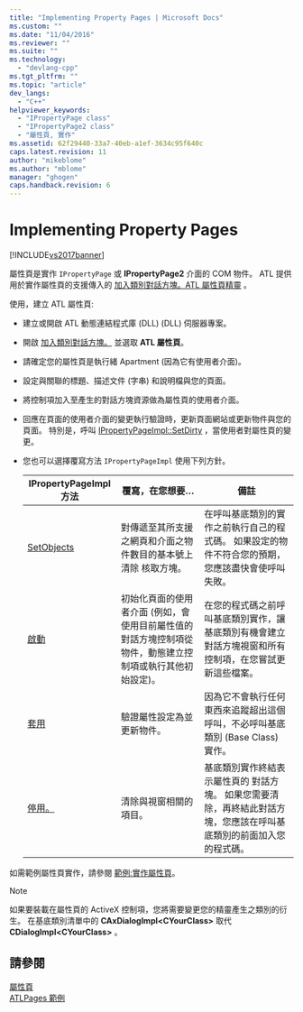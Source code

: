 ```yaml
---
title: "Implementing Property Pages | Microsoft Docs"
ms.custom: ""
ms.date: "11/04/2016"
ms.reviewer: ""
ms.suite: ""
ms.technology: 
  - "devlang-cpp"
ms.tgt_pltfrm: ""
ms.topic: "article"
dev_langs: 
  - "C++"
helpviewer_keywords: 
  - "IPropertyPage class"
  - "IPropertyPage2 class"
  - "屬性頁, 實作"
ms.assetid: 62f29440-33a7-40eb-a1ef-3634c95f640c
caps.latest.revision: 11
author: "mikeblome"
ms.author: "mblome"
manager: "ghogen"
caps.handback.revision: 6
---
```

# Implementing Property Pages
[!INCLUDE[vs2017banner](../assembler/inline/includes/vs2017banner.md)]

屬性頁是實作 `IPropertyPage` 或 **IPropertyPage2** 介面的 COM 物件。  ATL 提供用於實作屬性頁的支援傳入的 [加入類別對話方塊。](../ide/add-class-dialog-box.md)[ATL 屬性頁精靈](../atl/reference/atl-property-page-wizard.md) 。  
  
 使用，建立 ATL 屬性頁:  
  
-   建立或開啟 ATL 動態連結程式庫 \(DLL\) \(DLL\) 伺服器專案。  
  
-   開啟 [加入類別對話方塊。](../ide/add-class-dialog-box.md) 並選取 **ATL 屬性頁**。  
  
-   請確定您的屬性頁是執行緒 Apartment \(因為它有使用者介面\)。  
  
-   設定與關聯的標題、描述文件 \(字串\) 和說明檔與您的頁面。  
  
-   將控制項加入至產生的對話方塊資源做為屬性頁的使用者介面。  
  
-   回應在頁面的使用者介面的變更執行驗證時，更新頁面網站或更新物件與您的頁面。  特別是，呼叫 [IPropertyPageImpl::SetDirty](../Topic/IPropertyPageImpl::SetDirty.md) ，當使用者對屬性頁的變更。  
  
-   您也可以選擇覆寫方法 `IPropertyPageImpl` 使用下列方針。  
  
    |IPropertyPageImpl 方法|覆寫，在您想要…|備註|  
    |--------------------------|--------------|--------|  
    |[SetObjects](../Topic/IPropertyPageImpl::SetObjects.md)|對傳遞至其所支援之網頁和介面之物件數目的基本號上清除  核取方塊。|在呼叫基底類別的實作之前執行自己的程式碼。  如果設定的物件不符合您的預期，您應該盡快會使呼叫失敗。|  
    |[啟動](../Topic/IPropertyPageImpl::Activate.md)|初始化頁面的使用者介面 \(例如，會使用目前屬性值的對話方塊控制項從物件，動態建立控制項或執行其他初始設定\)。|在您的程式碼之前呼叫基底類別實作，讓基底類別有機會建立對話方塊視窗和所有控制項，在您嘗試更新這些檔案。|  
    |[套用](../Topic/IPropertyPageImpl::Apply.md)|驗證屬性設定為並更新物件。|因為它不會執行任何東西來追蹤超出這個呼叫，不必呼叫基底類別 \(Base Class\) 實作。|  
    |[停用。](../Topic/IPropertyPageImpl::Deactivate.md)|清除與視窗相關的項目。|基底類別實作終結表示屬性頁的  對話方塊。  如果您需要清除，再終結此對話方塊，您應該在呼叫基底類別的前面加入您的程式碼。|  
  
 如需範例屬性頁實作，請參閱 [範例:實作屬性頁](../atl/example-implementing-a-property-page.md)。  
  
> [!NOTE]
>  如果要裝載在屬性頁的 ActiveX 控制項，您將需要變更您的精靈產生之類別的衍生。  在基底類別清單中的 **CAxDialogImpl\<CYourClass\>** 取代 **CDialogImpl\<CYourClass\>** 。  
  
## 請參閱  
 [屬性頁](../atl/atl-com-property-pages.md)   
 [ATLPages 範例](../top/visual-cpp-samples.md)